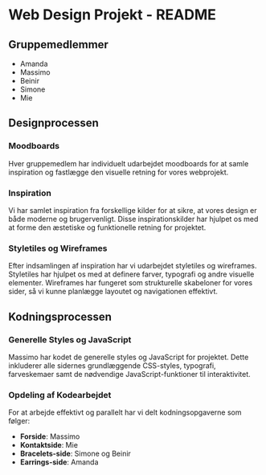 # Web Design Projekt - README

## Gruppemedlemmer
- Amanda
- Massimo
- Beinir
- Simone
- Mie

## Designprocessen

### Moodboards
Hver gruppemedlem har individuelt udarbejdet moodboards for at samle inspiration og fastlægge den visuelle retning for vores webprojekt.

### Inspiration
Vi har samlet inspiration fra forskellige kilder for at sikre, at vores design er både moderne og brugervenligt. Disse inspirationskilder har hjulpet os med at forme den æstetiske og funktionelle retning for projektet.

### Styletiles og Wireframes
Efter indsamlingen af inspiration har vi udarbejdet styletiles og wireframes. Styletiles har hjulpet os med at definere farver, typografi og andre visuelle elementer. Wireframes har fungeret som strukturelle skabeloner for vores sider, så vi kunne planlægge layoutet og navigationen effektivt.

## Kodningsprocessen

### Generelle Styles og JavaScript
Massimo har kodet de generelle styles og JavaScript for projektet. Dette inkluderer alle sidernes grundlæggende CSS-styles, typografi, farveskemaer samt de nødvendige JavaScript-funktioner til interaktivitet.

### Opdeling af Kodearbejdet
For at arbejde effektivt og parallelt har vi delt kodningsopgaverne som følger:
- **Forside**: Massimo
- **Kontaktside**: Mie
- **Bracelets-side**: Simone og Beinir
- **Earrings-side**: Amanda